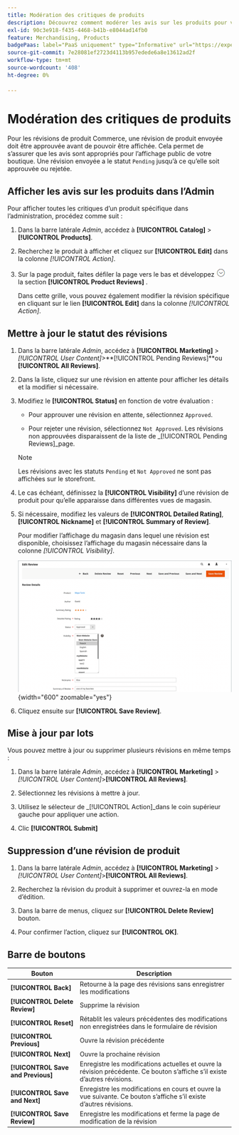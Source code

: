```yaml
---
title: Modération des critiques de produits
description: Découvrez comment modérer les avis sur les produits pour vous assurer que les avis soumis sont appropriés pour l'affichage public de votre boutique.
exl-id: 90c3e918-f435-4468-b41b-e8044ad14fb0
feature: Merchandising, Products
badgePaas: label="PaaS uniquement" type="Informative" url="https://experienceleague.adobe.com/en/docs/commerce/user-guides/product-solutions" tooltip="S’applique uniquement aux projets Adobe Commerce on Cloud (infrastructure PaaS gérée par Adobe) et aux projets On-premise."
source-git-commit: 7e28081ef2723d4113b957edede6a8e13612ad2f
workflow-type: tm+mt
source-wordcount: '408'
ht-degree: 0%

---
```


# Modération des critiques de produits

Pour les révisions de produit Commerce, une révision de produit envoyée doit être approuvée avant de pouvoir être affichée. Cela permet de s’assurer que les avis sont appropriés pour l’affichage public de votre boutique. Une révision envoyée a le statut `Pending` jusqu’à ce qu’elle soit approuvée ou rejetée.

## Afficher les avis sur les produits dans l’Admin

Pour afficher toutes les critiques d’un produit spécifique dans l’administration, procédez comme suit :

1. Dans la barre latérale _Admin_, accédez à **[!UICONTROL Catalog]** > **[!UICONTROL Products]**.

1. Recherchez le produit à afficher et cliquez sur **[!UICONTROL Edit]** dans la colonne _[!UICONTROL Action]_.

1. Sur la page produit, faites défiler la page vers le bas et développez ![Sélecteur d’extension](../assets/icon-display-expand.png) la section **[!UICONTROL Product Reviews]** .

   Dans cette grille, vous pouvez également modifier la révision spécifique en cliquant sur le lien **[!UICONTROL Edit]** dans la colonne _[!UICONTROL Action]_.

## Mettre à jour le statut des révisions

1. Dans la barre latérale _Admin_, accédez à **[!UICONTROL Marketing]** > _[!UICONTROL User Content]_>**[!UICONTROL Pending Reviews]**ou **[!UICONTROL All Reviews]**.

1. Dans la liste, cliquez sur une révision en attente pour afficher les détails et la modifier si nécessaire.

1. Modifiez le **[!UICONTROL Status]** en fonction de votre évaluation :

   - Pour approuver une révision en attente, sélectionnez `Approved`.

   - Pour rejeter une révision, sélectionnez `Not Approved`. Les révisions non approuvées disparaissent de la liste de _[!UICONTROL Pending Reviews]_page.

   >[!NOTE]
   >
   >Les révisions avec les statuts `Pending` et `Not Approved` ne sont pas affichées sur le storefront.

1. Le cas échéant, définissez la **[!UICONTROL Visibility]** d’une révision de produit pour qu’elle apparaisse dans différentes vues de magasin.

1. Si nécessaire, modifiez les valeurs de **[!UICONTROL Detailed Rating]**, **[!UICONTROL Nickname]** et **[!UICONTROL Summary of Review]**.

   Pour modifier l’affichage du magasin dans lequel une révision est disponible, choisissez l’affichage du magasin nécessaire dans la colonne _[!UICONTROL Visibility]_.

   ![Modifier la page de révision](./assets/edit-review-page.png){width="600" zoomable="yes"}

1. Cliquez ensuite sur **[!UICONTROL Save Review]**.

## Mise à jour par lots

Vous pouvez mettre à jour ou supprimer plusieurs révisions en même temps :

1. Dans la barre latérale _Admin_, accédez à **[!UICONTROL Marketing]** > _[!UICONTROL User Content]_>**[!UICONTROL All Reviews]**.

1. Sélectionnez les révisions à mettre à jour.

1. Utilisez le sélecteur de _[!UICONTROL Action]_dans le coin supérieur gauche pour appliquer une action.

1. Clic **[!UICONTROL Submit]**

## Suppression d’une révision de produit

1. Dans la barre latérale _Admin_, accédez à **[!UICONTROL Marketing]** > _[!UICONTROL User Content]_>**[!UICONTROL All Reviews]**.

1. Recherchez la révision du produit à supprimer et ouvrez-la en mode d’édition.

1. Dans la barre de menus, cliquez sur **[!UICONTROL Delete Review]** bouton.

1. Pour confirmer l’action, cliquez sur **[!UICONTROL OK]**.

## Barre de boutons

| Bouton | Description |
|----------|--------------|
| **[!UICONTROL Back]** | Retourne à la page des révisions sans enregistrer les modifications |
| **[!UICONTROL Delete Review]** | Supprime la révision |
| **[!UICONTROL Reset]** | Rétablit les valeurs précédentes des modifications non enregistrées dans le formulaire de révision |
| **[!UICONTROL Previous]** | Ouvre la révision précédente |
| **[!UICONTROL Next]** | Ouvre la prochaine révision |
| **[!UICONTROL Save and Previous]** | Enregistre les modifications actuelles et ouvre la révision précédente. Ce bouton s’affiche s’il existe d’autres révisions. |
| **[!UICONTROL Save and Next]** | Enregistre les modifications en cours et ouvre la vue suivante. Ce bouton s’affiche s’il existe d’autres révisions. |
| **[!UICONTROL Save Review]** | Enregistre les modifications et ferme la page de modification de la révision |
